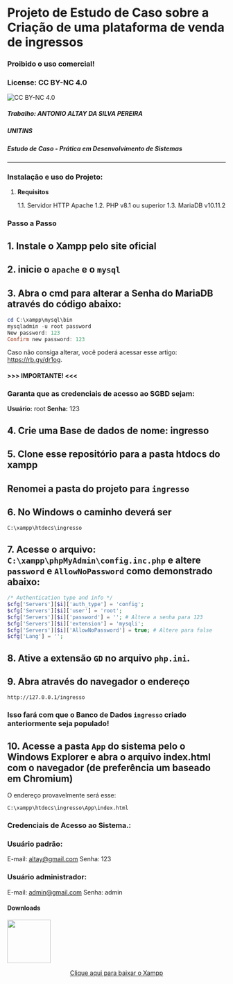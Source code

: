 
# Projeto de Estudo de Caso sobre a Criação de uma plataforma de venda de ingressos

  
### Proibido o uso comercial!

### License: CC BY-NC 4.0 

![CC BY-NC 4.0](https://i.creativecommons.org/l/by-nc/4.0/88x31.png)

##### Trabalho: ANTONIO ALTAY DA SILVA PEREIRA
##### UNITINS
##### Estudo de Caso - Prática em Desenvolvimento de Sistemas
<hr/>

### Instalação e uso do Projeto:

1. **Requisitos**

	1.1. Servidor HTTP Apache
	1.2. PHP v8.1 ou superior
	1.3. MariaDB v10.11.2

### Passo a Passo
## 1. Instale o Xampp pelo site oficial

## 2. inicie o ```apache``` e o ```mysql```

## 3. Abra o cmd  para alterar a Senha do MariaDB através do código abaixo:
```powershell
cd C:\xampp\mysql\bin
mysqladmin -u root password
New password: 123
Confirm new password: 123
```
Caso não consiga alterar, você poderá acessar esse artigo: https://rb.gy/dr1og.

#### >>> IMPORTANTE! <<<

### Garanta que as credenciais de acesso ao SGBD sejam:

**Usuário:** root
**Senha:** 123

## 4. Crie uma Base de dados de nome: **ingresso**

## 5. Clone esse repositório para a **pasta htdocs** do xampp 

## Renomei a pasta do projeto para ```ingresso```

## 6. No Windows o caminho deverá ser
```
C:\xampp\htdocs\ingresso
```
## 7. Acesse o arquivo:  ```C:\xampp\phpMyAdmin\config.inc.php``` e altere ```password``` e ```AllowNoPassword``` como demonstrado abaixo:
```php
/* Authentication type and info */
$cfg['Servers'][$i]['auth_type'] = 'config';
$cfg['Servers'][$i]['user'] = 'root';
$cfg['Servers'][$i]['password'] = ''; # Altere a senha para 123 
$cfg['Servers'][$i]['extension'] = 'mysqli';
$cfg['Servers'][$i]['AllowNoPassword'] = true; # Altere para false
$cfg['Lang'] = '';
```

## 8. Ative a extensão ```GD``` no arquivo ```php.ini```.

## 9. Abra através do navegador o endereço
```
http://127.0.0.1/ingresso
```

### Isso fará com que o Banco de Dados ```ingresso``` **criado anteriormente** seja populado!

## 10. Acesse a pasta ```App``` do sistema pelo o Windows Explorer e abra o arquivo index.html com o navegador (de preferência um baseado em Chromium)
O endereço provavelmente será esse:
```
C:\xampp\htdocs\ingresso\App\index.html
```

  

### Credenciais de Acesso ao Sistema.:

### **Usuário padrão**:
E-mail: altay@gmail.com
Senha: 123

### **Usuário administrador**:
E-mail: admin@gmail.com
Senha: admin

  

#### Downloads

<a  align='center'  href='https://sourceforge.net/projects/xampp/files/XAMPP%20Windows/8.2.4/xampp-windows-x64-8.2.4-0-VS16-installer.exe'  target="_blank">

<img  src="https://upload.wikimedia.org/wikipedia/en/thumb/7/78/XAMPP_logo.svg/1200px-XAMPP_logo.svg.png"  width='100px'>

<br>

Clique aqui para baixar o Xampp

</a>